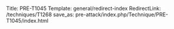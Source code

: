 Title: PRE-T1045
Template: general/redirect-index
RedirectLink: /techniques/T1268
save_as: pre-attack/index.php/Technique/PRE-T1045/index.html